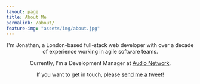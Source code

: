 ```yaml
---
layout: page
title: About Me
permalink: /about/
feature-img: "assets/img/about.jpg"
---
```


<p style="text-align: center;">I'm Jonathan, a London-based full-stack web developer with over a decade of experience working in agile software teams.</p>

<p style="text-align: center;" markdown="1">Currently, I'm a Development Manager at <a href="https://www.audionetwork.com" target="_blank" rel="noopener noreferrer">Audio Network</a>.</p>

<p style="text-align: center;" markdown="1">If you want to get in touch, please <a href="https://twitter.com/JohnnyWelton" target="_blank" rel="noopener noreferrer">send me a tweet</a>!</p>
